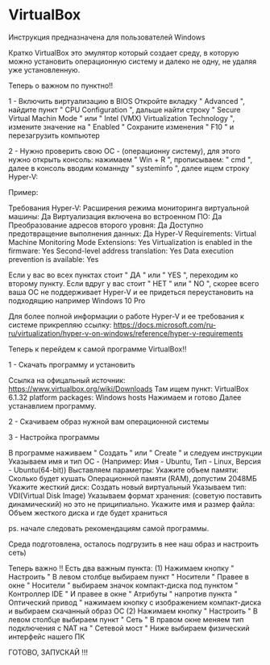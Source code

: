 # VirtualBox 

Инструкция предназначена для пользователей Windows

Кратко VirtualBox это эмулятор который создает среду, в которую можно установить операционную систему и далеко не одну, не удаляя уже установленную.


Теперь о важном по пунктно!!

1 - Включить виртуализацию в BIOS 
Откройте вкладку " Advanced ", найдите пункт " CPU Configuration ", 
дальше найти строку " Secure Virtual Machin Mode " или " Intel (VMX) Virtualization Technology ",
измените значение на " Enabled "
Сохраните изменения " F10 " и перезагрузить компьютер

2 - Нужно проверить свою ОС - (операционну систему), для этого нужно открыть консоль: нажимаем  " Win + R ", прописываем: " cmd ",
далее в консоль вводим команнду " systeminfo ", далее ищем строку Hyper-V:

Пример:

Требования Hyper-V:               Расширения режима мониторинга виртуальной машины: Да
                                  Виртуализация включена во встроенном ПО: Да
                                  Преобразование адресов второго уровня: Да
                                  Доступно предотвращение выполнения данных: Да
Hyper-V Requirements:             Virtual Machine Monitoring Mode Extensions: Yes
                                  Virtualization is enabled in the firmware: Yes
                                  Second-level address translation: Yes
                                  Data execution prevention is available: Yes

Если у вас во всех пунктах стоит " ДА " или " YES ",  переходим ко второму пункту. 
Если вдруг у вас стоит " НЕТ " или " NO ", скорее всего ваша ОС не поддерживает Hyper-V и ее придеться переустановить на подходящию например Windows 10 Pro

Для более полной информации о работе Hyper-V и ее требования к системе прикрепляю ссылку:
https://docs.microsoft.com/ru-ru/virtualization/hyper-v-on-windows/reference/hyper-v-requirements


Теперь к перейдем к самой программе VirtualBox!!

1 - Скачать программу и установить 

Ссылка на офицальный источник: https://www.virtualbox.org/wiki/Downloads
Там ищем пункт: VirtualBox 6.1.32 platform packages:
                              Windows hosts
Нажимаем и готово
Далее устанавлием программу.


2 -  Скачиваем образ нужной вам операционной системы


3 - Настройка программы

В программе наживаем " Создать "  или " Create " и следуем инструкции 
Указываем имя и тип ОС - (Например: Имя - Ubuntu, Тип - Linux, Версия - Ubuntu(64-bit))
Выставляем параметры: 
Укажите объем памяти: Сколько будет кушать Операционной памяти (RAM), допустим 2048МБ
Укажите жесткий диск: Создать новый виртуальный 
Указываем тип: VDI(Virtual Disk Image)
Указываем формат хранения: (советую поставить динамический) но это не приципиально.
Укажите имя и размер файла: Объем жесткого диска и где будет храниться 

ps. начале следовать рекомендациям самой программы.

Среда подготовлена, осталось подгрузить в нее наш образ и настроить сеть)

Теперь важно !!
Есть два важным пункта:
(1) 
Нажимаем кнопку " Настроить "
В левом столбце выбираем пункт " Носители "
Правее в окне " Носители " выбираем значок компакт-диска под пунктом " Контроллер IDE "
И правее в окне " Атрибуты " напротив пункта " Оптический привод " нажимаем кнопку с изображением компакт-диска и выбираем скачанный образ ОС
(2)
Нажимаем кнопку " Настроить "
В левом столбце выбираем пункт " Сеть "
В правом окне меняем тип подключения с NAT на " Сетевой мост "
Ниже выбираем физический интерфейс нашего ПК

ГОТОВО, ЗАПУСКАЙ !!!
